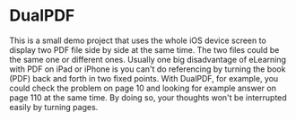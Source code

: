 DualPDF
=======
This is a small demo project that uses the whole iOS device screen to display two PDF file side by side at the same time. The two files could be the same one or different ones. Usually one big disadvantage of eLearning with PDF on iPad or iPhone is you can't do referencing by turning the book (PDF) back and forth in two fixed points. With DualPDF, for example, you could check the problem on page 10 and looking for example answer on page 110 at the same time. By doing so, your thoughts won't be interrupted easily by turning pages.
